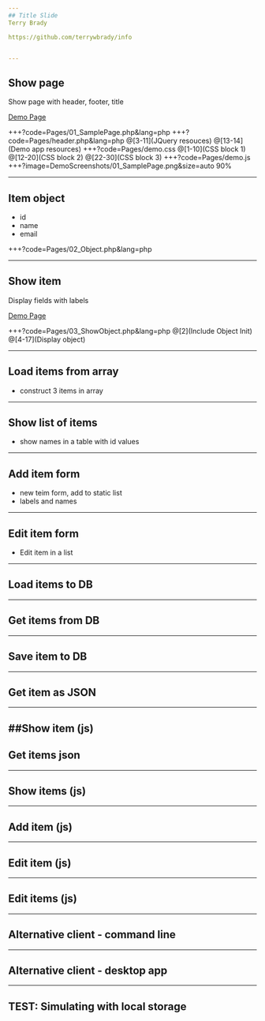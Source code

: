 ```yaml
---
## Title Slide
Terry Brady

https://github.com/terrywbrady/info


---
```

## Show page
Show page with header, footer, title

[Demo Page](https://tb-demo-terrywbradyc9.c9users.io/Pages/01_SamplePage.php)

+++?code=Pages/01_SamplePage.php&lang=php
+++?code=Pages/header.php&lang=php
@[3-11](JQuery resouces)
@[13-14](Demo app resources)
+++?code=Pages/demo.css
@[1-10](CSS block 1)
@[12-20](CSS block 2)
@[22-30](CSS block 3)
+++?code=Pages/demo.js
+++?image=DemoScreenshots/01_SamplePage.png&size=auto 90%

---
## Item object
* id
* name
* email

+++?code=Pages/02_Object.php&lang=php

---
## Show item
Display fields with labels

[Demo Page](https://tb-demo-terrywbradyc9.c9users.io/Pages/03_ShowObject.php)

+++?code=Pages/03_ShowObject.php&lang=php
@[2](Include Object Init)
@[4-17](Display object)

---
## Load items from array
* construct 3 items in array

---
## Show list of items
* show names in a table with id values

---
## Add item form
* new teim form, add to static list
* labels and names

---
## Edit item form
* Edit item in a list

---
## Load items to DB
---
## Get items from DB
---
## Save item to DB
---
## Get item as JSON
---
##Show item (js)
---
## Get items json
---
## Show items (js)
---
## Add item (js)
---
## Edit item (js)
---
## Edit items (js)
---
## Alternative client - command line
---
## Alternative client - desktop app
---
## TEST: Simulating with local storage
